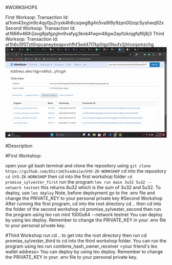 #WORKSHOPS

First Worksop: Transaction Id: at1nm43xyjm9c4qy0ju2ryxk4h6csqwg8g4n5va9l9y9zpn00zqc5yshwq92x
Second Worksop: Transaction Id: at1666v46lh2avg8jqfgzghn9vafyg3knk4fwpn48gw2ayltzknjgfqf6j8j3
Third Worksop: Transaction Id: at1h6v5f07zt0npcaneykeapxvhfhf3ed47l7kp0qp0feufx2jhlvzqsmzchg
![Image of the deployed programs](https://github.com/Program-doctor/UYO-ZK-WORKSHOP/blob/master/Screenshot%20(25).png?raw=true)

#Description

#First Workshop:

open your git bash terminal and clone the repository using `git clone https://github.com/EhirimChiedozie/UYO-ZK-WORKSHOP`
cd into the repository `cd UYO-ZK-WORKSHOP`
then cd into the first workshop folder `cd promise_sylvester_first`
run the program `leo run main 3u32 5u32 --network testnet`
this returns 8u32 which is the sum of 3u32 and 5u32.
To deploy, use `leo deploy`
Note, before deployment go to the .env file and change the PRIVATE_KEY to your personal private key
#Second Workshop After running the first program, cd into the root directory cd .. then cd into the folder of the second workshop cd promise_sylvester_second then run the program using leo run mint <leo wallet id> 1000u64 --network testnet You can deploy by using leo deploy. Remember to change the PRIVATE_KEY in your .env file to your personal private key.

#Third Workshop run cd .. to get into the root directory then run cd promise_sylvester_third to cd into the third workshop folder. You can run the program using leo run combine_hash_owner_receiver <your leo wallet address> <your friend's leo wallet address> You can deploy by using leo deploy. Remember to change the PRIVATE_KEY in your .env file to your personal private key.
